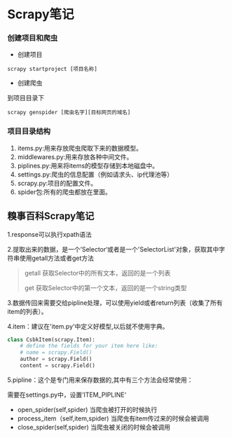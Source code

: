 # Scrapy笔记

### 创建项目和爬虫

* 创建项目

```
scrapy startproject [项目名称]
```

* 创建爬虫

到项目目录下

```
scrapy genspider [爬虫名字][目标网页的域名]
```

### 项目目录结构

1. items.py:用来存放爬虫爬取下来的数据模型。
2. middlewares.py:用来存放各种中间文件。
3. piplines.py:用来将items的模型存储到本地磁盘中。
4. settings.py:爬虫的信息配置（例如请求头、ip代理池等）
5. scrapy.py:项目的配置文件。
6. spider包:所有的爬虫都放在里面。

## 糗事百科Scrapy笔记

1.response可以执行xpath语法

2.提取出来的数据，是一个’Selector‘或者是一个'SelectorList'对象，获取其中字符串使用getall方法或者get方法

> getall        获取Selector中的所有文本，返回的是一个列表
>
> get            获取Selector中的第一个文本，返回的是一个string类型

3.数据传回来需要交给pipline处理，可以使用yield或者return列表（收集了所有item的列表）。

4.item：建议在'item.py'中定义好模型,以后就不使用字典。

```py
class CsbkItem(scrapy.Item):
    # define the fields for your item here like:
    # name = scrapy.Field()
    author = scrapy.Field()
    content = scrapy.Field()
```

5.pipline：这个是专门用来保存数据的,其中有三个方法会经常使用：

需要在settings.py中，设置’ITEM\_PIPLINE‘

* open\_spider\(self,spider\)      当爬虫被打开的时候执行
* process\_item（self,item,spider\)   当爬虫有item传过来的时候会被调用
* close\_spider\(self,spider\)   当爬虫被关闭的时候会被调用



